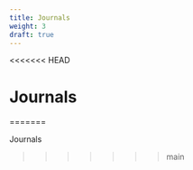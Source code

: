 ```yaml
---
title: Journals
weight: 3
draft: true
---
```

<<<<<<< HEAD
# Journals
=======

Journals
>>>>>>> main
